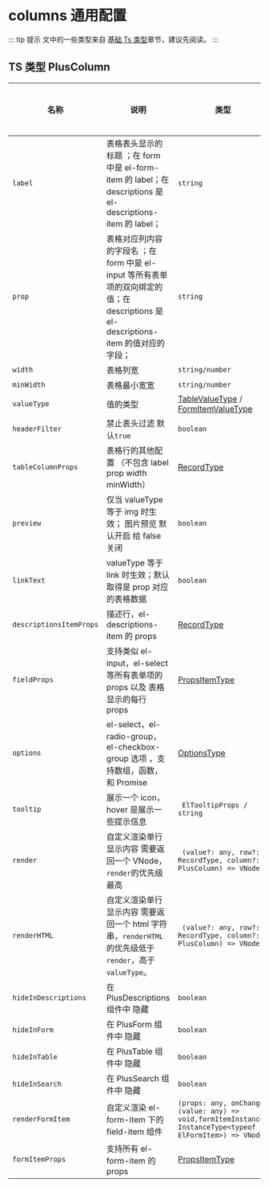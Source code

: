 # columns 通用配置

::: tip 提示
文中的一些类型来自 [基础 Ts 类型](/components/type.html)章节，建议先阅读。
:::

## TS 类型 PlusColumn

| 名称                    | 说明                                                                                                                                | 类型                                                                                                                  | 默认值  | 是否必须 |
| ----------------------- | ----------------------------------------------------------------------------------------------------------------------------------- | --------------------------------------------------------------------------------------------------------------------- | ------- | -------- |
| `label`                 | 表格表头显示的标题 ；在 form 中是 el-form-item 的 label；在 descriptions 是 el-descriptions-item 的 label；                         | `string`                                                                                                              |         | 是       |
| `prop`                  | 表格对应列内容的字段名 ；在 form 中是 el-input 等所有表单项的双向绑定的值；在 descriptions 是 el-descriptions-item 的值对应的字段； | `string`                                                                                                              |         | 是       |
| `width`                 | 表格列宽                                                                                                                            | `string/number`                                                                                                       | ``      | 否       |
| `minWidth`              | 表格最小宽宽                                                                                                                        | `string/number`                                                                                                       | `''`    | 否       |
| `valueType`             | 值的类型                                                                                                                            | [TableValueType](/components/type.html#tablevaluetype) / [FormItemValueType](/components/type.html#formitemvaluetype) |         | 否       |
| `headerFilter`          | 禁止表头过滤 默认`true`                                                                                                             | `boolean`                                                                                                             | `true`  | 否       |
| `tableColumnProps`      | 表格行的其他配置 （不包含 label prop width minWidth）                                                                               | [RecordType](/components/type.html#recordtype)                                                                        | `true`  | 否       |
| `preview`               | 仅当 valueType 等于 img 时生效； 图片预览 默认开启 给 false 关闭                                                                    | `boolean`                                                                                                             | `true`  | 否       |
| `linkText`              | valueType 等于 link 时生效；默认取得是 prop 对应的表格数据                                                                          | `boolean`                                                                                                             |         | 否       |
| `descriptionsItemProps` | 描述行，el-descriptions-item 的 props                                                                                               | [RecordType](/components/type.html#recordtype)                                                                        |         | 否       |
| `fieldProps`            | 支持类似 el-input，el-select 等所有表单项的 props 以及 表格显示的每行 props                                                         | [PropsItemType](/components/type.html#propsitemtype)                                                                  |         | 否       |
| `options`               | el-select，el-radio-group，el-checkbox-group 选项 ，支持数组，函数，和 Promise                                                      | [OptionsType](/components/type.html#optionstype)                                                                      |         | 否       |
| `tooltip`               | 展示一个 icon，hover 是展示一些提示信息                                                                                             | ` ElTooltipProps / string`                                                                                            | `''`    | 否       |
| `render`                | 自定义渲染单行显示内容 需要返回一个 VNode，`render`的优先级最高                                                                     | ` (value?: any, row?: RecordType, column?: PlusColumn) => VNode`                                                      |         | 否       |
| `renderHTML`            | 自定义渲染单行显示内容 需要返回一个 html 字符串，`renderHTML`的优先级低于`render`，高于 `valueType`。                               | ` (value?: any, row?: RecordType, column?: PlusColumn) => VNode`                                                      |         | 否       |
| `hideInDescriptions`    | 在 PlusDescriptions 组件中 隐藏                                                                                                     | `boolean`                                                                                                             | `false` | 否       |
| `hideInForm`            | 在 PlusForm 组件中 隐藏                                                                                                             | `boolean`                                                                                                             | `false` | 否       |
| `hideInTable`           | 在 PlusTable 组件中 隐藏                                                                                                            | `boolean`                                                                                                             | `false` | 否       |
| `hideInSearch`          | 在 PlusSearch 组件中 隐藏                                                                                                           | `boolean`                                                                                                             | `false` | 否       |
| `renderFormItem`        | 自定义渲染 el-form-item 下的 field-item 组件                                                                                        | `(props: any, onChange: (value: any) => void,formItemInstance: InstanceType<typeof ElFormItem>) => VNode`             |         | 否       |
| `formItemProps`         | 支持所有 el-form-item 的 props                                                                                                      | [PropsItemType](/components/type.html#propsitemtype)                                                                  |         | 否       |
